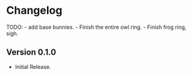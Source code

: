 ﻿Changelog
==============

TODO:
    - add base bunnies.
    - Finish the entire owl ring.
    - Finish frog ring, sigh.

## Version 0.1.0
* Initial Release.